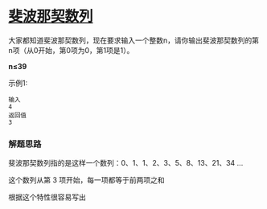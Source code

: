 # [斐波那契数列](https://www.nowcoder.com/practice/c6c7742f5ba7442aada113136ddea0c3?tpId=13&tqId=11160&rp=1&ru=%2Fta%2Fcoding-interviews&qru=%2Fta%2Fcoding-interviews%2Fquestion-ranking&tab=answerKey)


大家都知道斐波那契数列，现在要求输入一个整数n，请你输出斐波那契数列的第n项（从0开始，第0项为0，第1项是1）。

**n≤39**

示例1:

```
输入
4
返回值
3
```


### 解题思路

斐波那契数列指的是这样一个数列：0、1、1、2、3、5、8、13、21、34 ...

这个数列从第 3 项开始，每一项都等于前两项之和

根据这个特性很容易写出
